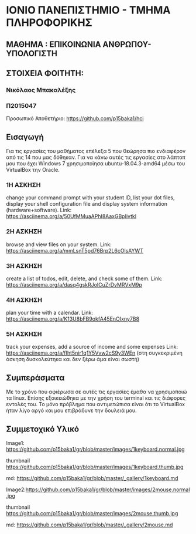# ΙΟΝΙΟ ΠΑΝΕΠΙΣΤΗΜΙΟ - ΤΜΗΜΑ ΠΛΗΡΟΦΟΡΙΚΗΣ
## ΜΑΘΗΜΑ : ΕΠΙΚΟΙΝΩΝΙΑ ΑΝΘΡΩΠΟΥ-ΥΠΟΛΟΓΙΣΤΗ
## ΣΤΟΙΧΕΙΑ ΦΟΙΤΗΤΗ:
### Νικόλαος Μπακαλέξης
### Π2015047
Προσωπικό Αποθετήριο: https://github.com/p15baka1/hci

## Εισαγωγή
Για τις εργασίες του μαθήματος επέλεξα 5 που θεώρησα πιο ενδιαφέρον από τις 14 που μας δόθηκαν. Για να κάνω αυτές τις εργασίες στο λάπτοπ μου που έχει Windows 7 χρησιμοποίησα ubuntu-18.04.3-amd64 μέσω του VirtualBox την Oracle.

### 1Η ΑΣΚΗΣΗ
change your command prompt with your student ID, list your dot files, display your shell configuration file and display system information (hardware+software).
Link: https://asciinema.org/a/50UfMMuaAPhI8AaxGBpIivtkl

### 2Η ΑΣΚΗΣΗ
browse and view files on your system.
Link: https://asciinema.org/a/mmLsnT5pd76Brp2L6cOlsAYWT

### 3Η ΑΣΚΗΣΗ
create a list of todos, edit, delete, and check some of them.
Link: https://asciinema.org/a/dasq4gskRJoICuZrDvMRVxM9p

### 4Η ΑΣΚΗΣΗ
plan your time with a calendar.
Link: https://asciinema.org/a/K13U8bFB9okfA45EnOIxny7B8

### 5Η ΑΣΚΗΣΗ
track your expenses,	add a source of income and some expenses
Link: https://asciinema.org/a/fIht5nir1q1Y5Vvw2cS9y3WEn (στη συγκεκριμένη άσκηση δυσκολεύτηκα και δεν ξέρω άμα είναι σωστή)

## Συμπεράσματα
Με το χρόνο που αφιέρωσα σε αυτές τις εργασίες έμαθα να χρησιμοποιώ τα linux. Επίσης εξοικειώθηκα με την χρήση του terminal και τις διάφορες εντολές του. Το μόνο πρόβλημα που αντιμετώπισα είναι ότι το VirtualBox ήταν λίγο αργό και μου επιβράδυνε την δουλειά μου.

## Συμμετοχικό Υλικό
Image1: https://github.com/p15baka1/gr/blob/master/images/1keyboard.normal.jpg

thumbnail https://github.com/p15baka1/gr/blob/master/images/1keyboard.thumb.jpg

md: https://github.com/p15baka1/gr/blob/master/_gallery/1keyboard.md

Image2:https://github.com/p15baka1/gr/blob/master/images/2mouse.normal.jpg

thumbnail https://github.com/p15baka1/gr/blob/master/images/2mouse.thumb.jpg

md: https://github.com/p15baka1/gr/blob/master/_gallery/2mouse.md

